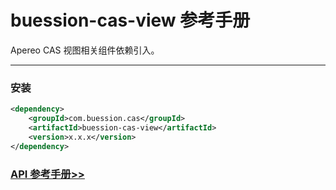 # buession-cas-view 参考手册


Apereo CAS 视图相关组件依赖引入。


---


### 安装

```xml
<dependency>
    <groupId>com.buession.cas</groupId>
    <artifactId>buession-cas-view</artifactId>
    <version>x.x.x</version>
</dependency>
```


### [API 参考手册>>](https://javadoc.io/doc/com.buession.cas/buession-cas-view/2.3.0/index.html)